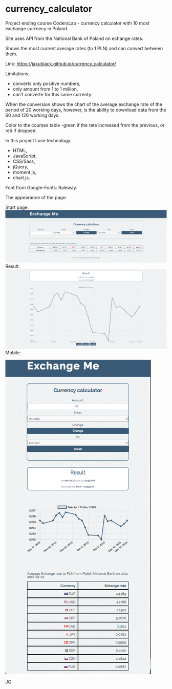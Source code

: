 # currency_calculator

Project ending course CodersLab - currency calculator with 10 most exchange currnecy in Poland.

Site uses API from the National Bank of Poland on echange rates.

Shows the most current average rates (to 1 PLN) and can convert between them. 

Link: https://jakublack.github.io/currency_calculator/

Limitations: 
- converts only positive numbers,
- only amount from 1 to 1 million, 
- can’t converte for this same currenty.

When the conversion shows the chart of the average exchange rate of the period of 20 working days, however, is the ability to download data from the 60 and 120 working days.

Color to the courses table -green if the rate increased from the previous, or red if dropped.

In this project I use technology:
- HTML,
- JavaScript,
- CSS/Sass,
- jQuery,
- moment.js,
- chart.js.

Font from Google-Fonts: Raleway.

The appearance of the page: 

Start page:
![alt tab](https://github.com/jakublack/currency_calculator/blob/master/img/start.png)
Result:
![alt tab](https://github.com/jakublack/currency_calculator/blob/master/img/result.png)
Mobile:

![alt tab](https://github.com/jakublack/currency_calculator/blob/master/img/Mobile.png)

JG

